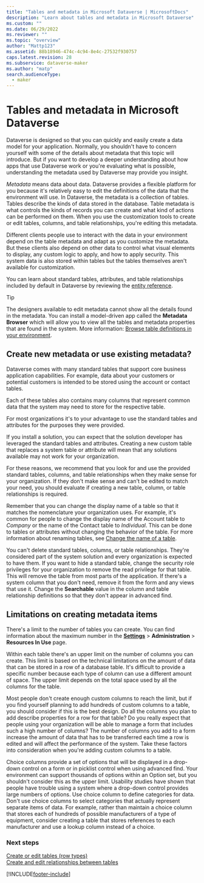 ```yaml
---
title: "Tables and metadata in Microsoft Dataverse | MicrosoftDocs"
description: "Learn about tables and metadata in Microsoft Dataverse"
ms.custom: ""
ms.date: 06/29/2022
ms.reviewer: ""
ms.topic: "overview"
author: "Mattp123"
ms.assetid: 88b18946-474c-4c94-8e4c-27532f930757
caps.latest.revision: 28
ms.subservice: dataverse-maker
ms.author: "matp"
search.audienceType: 
  - maker
---
```


# Tables and metadata in Microsoft Dataverse

Dataverse is designed so that you can quickly and easily create a data model for your application. Normally, you shouldn't have to concern yourself with some of the details about metadata that this topic will introduce. But if you want to develop a deeper understanding about how apps that use Dataverse work or you're evaluating what is possible, understanding the metadata used by Dataverse may provide you insight.

*Metadata* means data about data. Dataverse provides a flexible platform for you because it's relatively easy to edit the definitions of the data that the environment will use. In Dataverse, the metadata is a collection of tables. Tables describe the kinds of data stored in the database. Table metadata is what controls the kinds of records you can create and what kind of actions can be performed on them. When you use the customization tools to create or edit tables, columns, and table relationships, you're editing this metadata. 
  
Different clients people use to interact with the data in your environment depend on the table metadata and adapt as you customize the metadata. But these clients also depend on other data to control what visual elements to display, any custom logic to apply, and how to apply security. This system data is also stored within tables but the tables themselves aren't available for customization.

You can learn about standard tables, attributes, and table relationships included by default in Dataverse by reviewing the [entity reference](../../developer/data-platform/reference/about-entity-reference.md).

> [!TIP]
> The designers available to edit metadata cannot show all the details found in the metadata. You can install a model-driven app called the **Metadata Browser** which will allow you to view all the tables and metadata properties that are found in the system. More information: [Browse table definitions in your environment](../../developer/data-platform/browse-your-metadata.md).
  
<a name="BKMK_CreateNewOrUseExistingMetadata"></a>

## Create new metadata or use existing metadata?

Dataverse comes with many standard tables that support core business application capabilities. For example, data about your customers or potential customers is intended to be stored using the account or contact tables.  
  
Each of these tables also contains many columns that represent common data that the system may need to store for the respective table.  
  
For most organizations it's to your advantage to use the standard tables and attributes for the purposes they were provided. 
  
If you install a solution, you can expect that the solution developer has leveraged the standard tables and attributes. Creating a new custom table that replaces a system table or attribute will mean that any solutions available may not work for your organization.  
  
For these reasons, we recommend that you look for and use the provided standard tables, columns, and table relationships when they make sense for your organization. If they don't make sense and can't be edited to match your need, you should evaluate if creating a new table, column, or table relationships is required. 

Remember that you can change the display name of a table so that it matches the nomenclature your organization uses. For example, it's common for people to change the display name of the Account table to *Company* or the name of the Contact table to *Individual*. This can be done to tables or attributes without changing the behavior of the table. For more information about renaming tables, see [Change the name of a table](edit-entities.md#change-the-name-of-a-table).
  
You can't delete standard tables, columns, or table relationships. They're considered part of the system solution and every organization is expected to have them. If you want to hide a standard table, change the security role privileges for your organization to remove the read privilege for that table. This will remove the table from most parts of the application. If there's a system column that you don't need, remove it from the form and any views that use it. Change the **Searchable** value in the column and table relationship definitions so that they don't appear in advanced find. 
  
<a name="BKMK_LimitationsOnMetadata"></a>   

## Limitations on creating metadata items  

There's a limit to the number of tables you can create. You can find information about the maximum number in the **[Settings](../model-driven-apps/advanced-navigation.md#solution-explorer)** > **Administration** > **Resources In Use** page. 
  
Within each table there's an upper limit on the number of columns you can create. This limit is based on the technical limitations on the amount of data that can be stored in a row of a database table. It's difficult to provide a specific number because each type of column can use a different amount of space. The upper limit depends on the total space used by all the columns for the table.  
  
Most people don't create enough custom columns to reach the limit, but if you find yourself planning to add hundreds of custom columns to a table, you should consider if this is the best design. Do all the columns you plan to add describe properties for a row for that table? Do you really expect that people using your organization will be able to manage a form that includes such a high number of columns? The number of columns you add to a form increase the amount of data that has to be transferred each time a row is edited and will affect the performance of the system. Take these factors into consideration when you're adding custom columns to a table.  
  
Choice columns provide a set of options that will be displayed in a drop-down control on a form or in picklist control when using advanced find. Your environment can support thousands of options within an Option set, but you shouldn't consider this as the upper limit. Usability studies have shown that people have trouble using a system where a drop-down control provides large numbers of options. Use choice  column to define categories for data. Don't use choice  columns to select categories that actually represent separate items of data. For example, rather than maintain a choice  column that stores each of hundreds of possible manufacturers of a type of equipment, consider creating a table that stores references to each manufacturer and use a lookup column instead of a choice.  
  
### Next steps

[Create or edit tables (row types)](./data-platform-create-entity.md)<br />
[Create and edit relationships between tables](create-edit-entity-relationships.md)


[!INCLUDE[footer-include](../../includes/footer-banner.md)]
